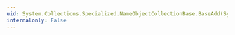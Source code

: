 ```yaml
---
uid: System.Collections.Specialized.NameObjectCollectionBase.BaseAdd(System.String,System.Object)
internalonly: False
---
```

